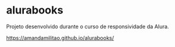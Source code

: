 # alurabooks
Projeto desenvolvido durante o curso de responsividade da Alura.

https://amandamilitao.github.io/alurabooks/
